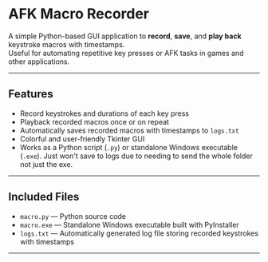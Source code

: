# AFK Macro Recorder

A simple Python-based GUI application to **record**, **save**, and **play back** keystroke macros with timestamps.  
Useful for automating repetitive key presses or AFK tasks in games and other applications.

---

## Features

- Record keystrokes and durations of each key press  
- Playback recorded macros once or on repeat  
- Automatically saves recorded macros with timestamps to `logs.txt`  
- Colorful and user-friendly Tkinter GUI  
- Works as a Python script (`.py`) or standalone Windows executable (`.exe`). Just won't save to logs due to needing to send the whole folder not just the exe.

---

## Included Files

- `macro.py` — Python source code  
- `macro.exe` — Standalone Windows executable built with PyInstaller  
- `logs.txt` — Automatically generated log file storing recorded keystrokes with timestamps

---


